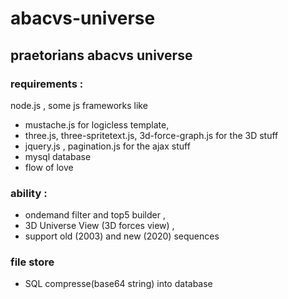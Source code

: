 # abacvs-universe
## praetorians abacvs universe
 
### requirements : 

node.js , some js frameworks like
 
* mustache.js for logicless template, 
* three.js, three-spritetext.js, 3d-force-graph.js for the 3D stuff
* jquery.js , pagination.js for the ajax stuff
* mysql database
* flow of love 
 
### ability : 
 
* ondemand filter and top5 builder , 
* 3D Universe View (3D forces view) , 
* support old (2003) and new (2020) sequences 
 
### file store 

* SQL compresse(base64 string) into database
 
 
 
 

